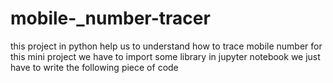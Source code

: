 # mobile-_number-tracer
this project in python help us to understand how to trace mobile number 
for this mini project we have to import some library 
in jupyter notebook we just have to write 
the following piece of code
